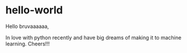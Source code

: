 # hello-world

Hello bruvaaaaaa,

In love with python recently and have big dreams of making it to machine learning.
Cheers!!!

